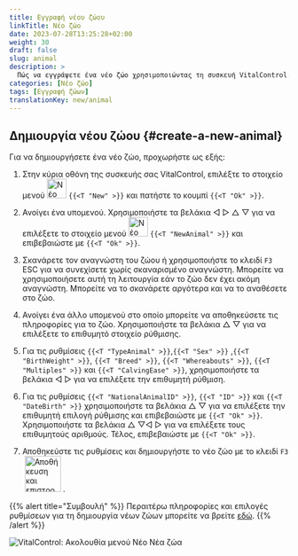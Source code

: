 ```yaml
---
title: Εγγραφή νέου ζώου
linkTitle: Νέο ζώο
date: 2023-07-28T13:25:28+02:00
weight: 30
draft: false
slug: animal
description: >
  Πώς να εγγράψετε ένα νέο ζώο χρησιμοποιώντας τη συσκευή VitalControl.
categories: [Νέο ζώο]
tags: [Εγγραφή ζώων]
translationKey: new/animal
---
```

## Δημιουργία νέου ζώου {#create-a-new-animal}

Για να δημιουργήσετε ένα νέο ζώο, προχωρήστε ως εξής:

1. Στην κύρια οθόνη της συσκευής σας VitalControl, επιλέξτε το στοιχείο μενού <img src="/icons/main/new-animal.svg" width="35" align="bottom" alt="Νέο ζώο" /> `{{<T "New" >}}` και πατήστε το κουμπί `{{<T "Ok" >}}`.

2. Ανοίγει ένα υπομενού. Χρησιμοποιήστε τα βελάκια ◁ ▷ △ ▽ για να επιλέξετε το στοιχείο μενού <img src="/icons/main/new-animal.svg" width="35" align="bottom" alt="Νέο ζώο" /> `{{<T "NewAnimal" >}}` και επιβεβαιώστε με `{{<T "Ok" >}}`.

3. Σκανάρετε τον αναγνώστη του ζώου ή χρησιμοποιήστε το κλειδί `F3` ESC για να συνεχίσετε χωρίς σκαναρισμένο αναγνώστη. Μπορείτε να χρησιμοποιήσετε αυτή τη λειτουργία εάν το ζώο δεν έχει ακόμη αναγνώστη. Μπορείτε να το σκανάρετε αργότερα και να το αναθέσετε στο ζώο.

4. Ανοίγει ένα άλλο υπομενού στο οποίο μπορείτε να αποθηκεύσετε τις πληροφορίες για το ζώο. Χρησιμοποιήστε τα βελάκια △ ▽ για να επιλέξετε το επιθυμητό στοιχείο ρύθμισης.

5. Για τις ρυθμίσεις `{{<T "TypeAnimal" >}}`,`{{<T "Sex" >}}` ,`{{<T "BirthWeight" >}}`, `{{<T "Breed" >}}`, `{{<T "Whereabouts" >}}`, `{{<T "Multiples" >}}` και `{{<T "CalvingEase" >}}`, χρησιμοποιήστε τα βελάκια ◁ ▷ για να επιλέξετε την επιθυμητή ρύθμιση.

6. Για τις ρυθμίσεις `{{<T "NationalAnimalID" >}}`, `{{<T "ID" >}}` και `{{<T "DateBirth" >}}` χρησιμοποιήστε τα βελάκια △ ▽ για να επιλέξετε την επιθυμητή επιλογή ρύθμισης και επιβεβαιώστε με `{{<T "Ok" >}}`. Χρησιμοποιήστε τα βελάκια △ ▽◁ ▷ για να επιλέξετε τους επιθυμητούς αριθμούς. Τέλος, επιβεβαιώστε με `{{<T "Ok" >}}`.

7. Αποθηκεύστε τις ρυθμίσεις και δημιουργήστε το νέο ζώο με το κλειδί `F3` &nbsp;<img src="/icons/footer/save_exit.svg" width="65" align="bottom" alt="Αποθήκευση και επιστροφή" />&nbsp;.

{{% alert title="Συμβουλή" %}}
Περαιτέρω πληροφορίες και επιλογές ρυθμίσεων για τη δημιουργία νέων ζώων μπορείτε να βρείτε [εδώ](../../settings/animal-registration/).
{{% /alert %}}

   ![VitalControl: Ακολουθία μενού Νέο Νέα ζώα](../images/new.png "Δημιουργία νέου ζώου")
